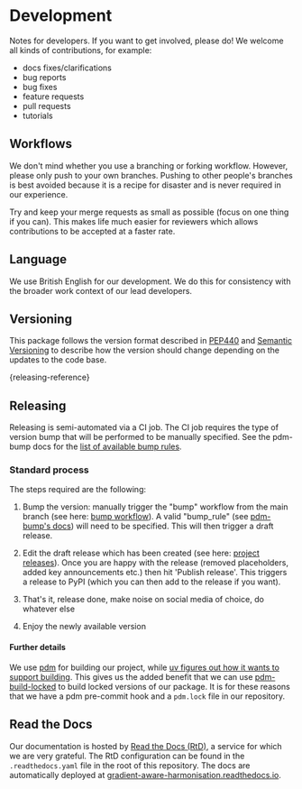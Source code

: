 # Development

Notes for developers.
If you want to get involved, please do!
We welcome all kinds of contributions, for example:

- docs fixes/clarifications
- bug reports
- bug fixes
- feature requests
- pull requests
- tutorials

## Workflows

<!---
This section is auto-generated by the copier template
and the text below is just a placeholder to get you started.
The workflows section will likely need to be updated
to be project specific as the project's norms are established.
-->

We don't mind whether you use a branching or forking workflow.
However, please only push to your own branches.
Pushing to other people's branches is best avoided because
it is a recipe for disaster
and is never required in our experience.

Try and keep your merge requests as small as possible
(focus on one thing if you can).
This makes life much easier for reviewers
which allows contributions to be accepted at a faster rate.

## Language

We use British English for our development.
We do this for consistency with the broader work context of our lead developers.

## Versioning

This package follows the version format described in [PEP440](https://peps.python.org/pep-0440/)
and [Semantic Versioning](https://semver.org/) to describe how the version
should change depending on the updates to the code base.

[](){releasing-reference}
## Releasing

Releasing is semi-automated via a CI job.
The CI job requires the type of version bump
that will be performed to be manually specified.
See the pdm-bump docs for the
[list of available bump rules](https://github.com/carstencodes/pdm-bump#usage).

### Standard process

The steps required are the following:

1. Bump the version: manually trigger the "bump" workflow from the main branch
   (see here: [bump workflow](https://github.com/climate-resource/gradient-aware-harmonisation/actions/workflows/bump.yaml)).
   A valid "bump_rule" (see [pdm-bump's docs](https://github.com/carstencodes/pdm-bump#usage))
   will need to be specified.
   This will then trigger a draft release.

1. Edit the draft release which has been created
   (see here:
   [project releases](https://github.com/climate-resource/gradient-aware-harmonisation/releases)).
   Once you are happy with the release
   (removed placeholders, added key announcements etc.)
   then hit 'Publish release'.
   This triggers a release to PyPI
   (which you can then add to the release if you want).

1. That's it, release done, make noise on social media of choice, do whatever
   else

1. Enjoy the newly available version

#### Further details

We use [pdm](https://pdm-project.org/en/latest/) for building our project,
while [uv figures out how it wants to support building](https://github.com/astral-sh/uv/issues/3957).
This gives us the added benefit that we can use
[pdm-build-locked](https://pdm-build-locked.readthedocs.io/en/stable/)
to build locked versions of our package.
It is for these reasons that we have a pdm pre-commit hook
and a `pdm.lock` file in our repository.

## Read the Docs

Our documentation is hosted by [Read the Docs (RtD)](https://www.readthedocs.org/),
a service for which we are very grateful.
The RtD configuration can be found in the `.readthedocs.yaml` file
in the root of this repository.
The docs are automatically deployed at
[gradient-aware-harmonisation.readthedocs.io](https://gradient-aware-harmonisation.readthedocs.io/en/latest/).
